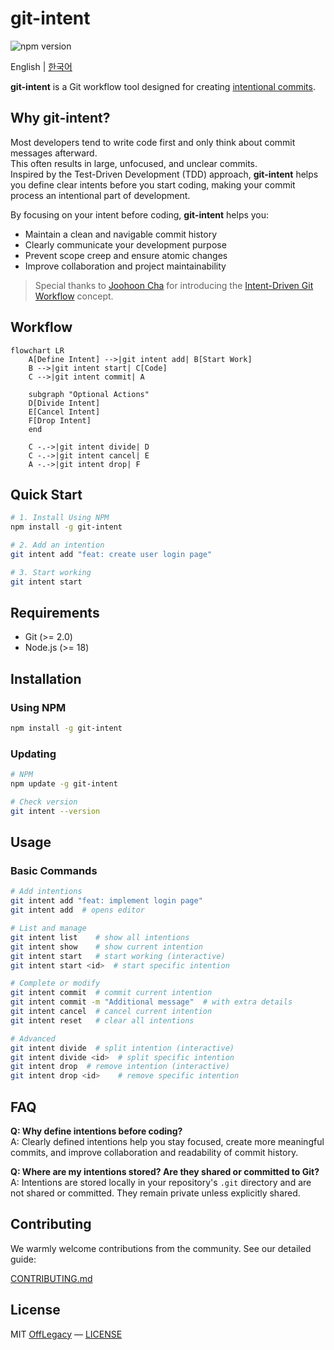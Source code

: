 # git-intent

![npm version](https://img.shields.io/npm/v/git-intent.svg)

English | [한국어](./README.ko.md)

**git-intent** is a Git workflow tool designed for creating [intentional commits](https://intentionalcommits.org/).

## Why git-intent?

Most developers tend to write code first and only think about commit messages afterward.  
This often results in large, unfocused, and unclear commits.  
Inspired by the Test-Driven Development (TDD) approach, **git-intent** helps you define clear intents before you start coding, making your commit process an intentional part of development.

By focusing on your intent before coding, **git-intent** helps you:

- Maintain a clean and navigable commit history
- Clearly communicate your development purpose
- Prevent scope creep and ensure atomic changes
- Improve collaboration and project maintainability

> Special thanks to [Joohoon Cha](https://github.com/jcha0713) for introducing the [Intent-Driven Git Workflow](https://youtu.be/yDRs4Pl1Lq0?feature=shared) concept.

## Workflow

```mermaid
flowchart LR
    A[Define Intent] -->|git intent add| B[Start Work]
    B -->|git intent start| C[Code]
    C -->|git intent commit| A
    
    subgraph "Optional Actions"
    D[Divide Intent]
    E[Cancel Intent]
    F[Drop Intent]
    end
    
    C -.->|git intent divide| D
    C -.->|git intent cancel| E
    A -.->|git intent drop| F
```

## Quick Start

```bash
# 1. Install Using NPM
npm install -g git-intent

# 2. Add an intention
git intent add "feat: create user login page"

# 3. Start working
git intent start
```

## Requirements

- Git (>= 2.0)
- Node.js (>= 18)

## Installation

### Using NPM

```bash
npm install -g git-intent
```

### Updating

```bash
# NPM
npm update -g git-intent

# Check version
git intent --version
```

## Usage

### Basic Commands

```bash
# Add intentions
git intent add "feat: implement login page"
git intent add  # opens editor

# List and manage
git intent list    # show all intentions
git intent show    # show current intention
git intent start   # start working (interactive)
git intent start <id>  # start specific intention

# Complete or modify
git intent commit  # commit current intention
git intent commit -m "Additional message"  # with extra details
git intent cancel  # cancel current intention
git intent reset   # clear all intentions

# Advanced
git intent divide  # split intention (interactive)
git intent divide <id>  # split specific intention
git intent drop  # remove intention (interactive)
git intent drop <id>    # remove specific intention
```

## FAQ

**Q: Why define intentions before coding?**  
A: Clearly defined intentions help you stay focused, create more meaningful commits, and improve collaboration and readability of commit history.

**Q: Where are my intentions stored? Are they shared or committed to Git?**  
A: Intentions are stored locally in your repository's `.git` directory and are not shared or committed. They remain private unless explicitly shared.

## Contributing

We warmly welcome contributions from the community. See our detailed guide:

[CONTRIBUTING.md](./CONTRIBUTING.md)

## License

MIT [OffLegacy](https://github.com/offlegacy) — [LICENSE](./LICENSE)
